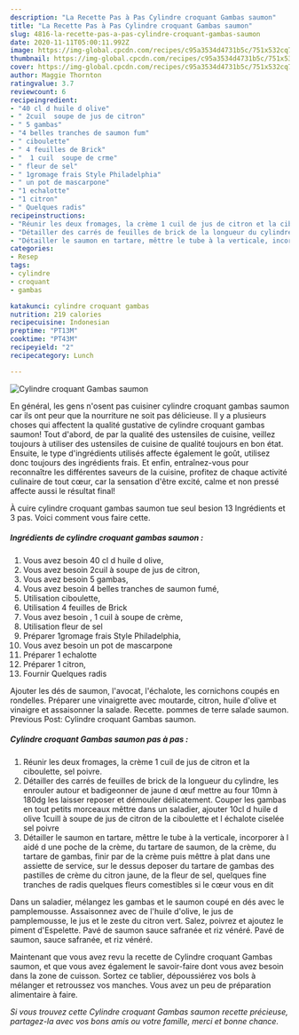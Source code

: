 ```yaml
---
description: "La Recette Pas à Pas Cylindre croquant Gambas saumon"
title: "La Recette Pas à Pas Cylindre croquant Gambas saumon"
slug: 4816-la-recette-pas-a-pas-cylindre-croquant-gambas-saumon
date: 2020-11-11T05:00:11.992Z
image: https://img-global.cpcdn.com/recipes/c95a3534d4731b5c/751x532cq70/cylindre-croquant-gambas-saumon-photo-principale-de-la-recette.jpg
thumbnail: https://img-global.cpcdn.com/recipes/c95a3534d4731b5c/751x532cq70/cylindre-croquant-gambas-saumon-photo-principale-de-la-recette.jpg
cover: https://img-global.cpcdn.com/recipes/c95a3534d4731b5c/751x532cq70/cylindre-croquant-gambas-saumon-photo-principale-de-la-recette.jpg
author: Maggie Thornton
ratingvalue: 3.7
reviewcount: 6
recipeingredient:
- "40 cl d huile d olive"
- " 2cuil  soupe de jus de citron"
- " 5 gambas"
- "4 belles tranches de saumon fum"
- " ciboulette"
- " 4 feuilles de Brick"
- "  1 cuil  soupe de crme"
- " fleur de sel"
- " 1gromage frais Style Philadelphia"
- " un pot de mascarpone"
- "1 echalotte"
- "1 citron"
- " Quelques radis"
recipeinstructions:
- "Réunir les deux fromages, la crème 1 cuil de jus de citron et la ciboulette, sel poivre."
- "Détailler des carrés de feuilles de brick de la longueur du cylindre, les enrouler autour et badigeonner de jaune d œuf mettre au four 10mn à 180dg les laisser reposer et démouler délicatement. Couper les gambas en tout petits morceaux mêttre dans un saladier, ajouter 10cl d huile d olive 1cuill à soupe de jus de citron de la ciboulette et l échalote ciselée sel poivre"
- "Détailler le saumon en tartare, mêttre le tube à la verticale, incorporer à l aidé d une poche de la crème, du tartare de saumon, de la crème, du tartare de gambas, finir par de la crème puis mêttre à plat dans une assiette de service, sur le dessus deposer du tartare de gambas des pastilles de crème du citron jaune, de la fleur de sel, quelques fine tranches de radis quelques fleurs comestibles si le cœur vous en dit"
categories:
- Resep
tags:
- cylindre
- croquant
- gambas

katakunci: cylindre croquant gambas 
nutrition: 219 calories
recipecuisine: Indonesian
preptime: "PT13M"
cooktime: "PT43M"
recipeyield: "2"
recipecategory: Lunch

---
```



![Cylindre croquant Gambas saumon](https://img-global.cpcdn.com/recipes/c95a3534d4731b5c/751x532cq70/cylindre-croquant-gambas-saumon-photo-principale-de-la-recette.jpg)

En général, les gens n'osent pas cuisiner cylindre croquant gambas saumon car ils ont peur que la nourriture ne soit pas délicieuse. Il y a plusieurs choses qui affectent la qualité gustative de cylindre croquant gambas saumon! Tout d'abord, de par la qualité des ustensiles de cuisine, veillez toujours à utiliser des ustensiles de cuisine de qualité toujours en bon état. Ensuite, le type d'ingrédients utilisés affecte également le goût, utilisez donc toujours des ingrédients frais. Et enfin, entraînez-vous pour reconnaître les différentes saveurs de la cuisine, profitez de chaque activité culinaire de tout cœur, car la sensation d'être excité, calme et non pressé affecte aussi le résultat final!

<!--inarticleads1-->

À cuire cylindre croquant gambas saumon tue seul besion 13 Ingrédients et 3 pas. Voici comment vous faire cette.

##### Ingrédients de cylindre croquant gambas saumon :

1. Vous avez besoin 40 cl d huile d olive,
1. Vous avez besoin  2cuil à soupe de jus de citron,
1. Vous avez besoin  5 gambas,
1. Vous avez besoin 4 belles tranches de saumon fumé,
1. Utilisation  ciboulette,
1. Utilisation  4 feuilles de Brick
1. Vous avez besoin  , 1 cuil à soupe de crème,
1. Utilisation  fleur de sel
1. Préparer  1gromage frais Style Philadelphia,
1. Vous avez besoin  un pot de mascarpone
1. Préparer 1 echalotte
1. Préparer 1 citron,
1. Fournir  Quelques radis


Ajouter les dés de saumon, l&#39;avocat, l&#39;échalote, les cornichons coupés en rondelles. Préparer une vinaigrette avec moutarde, citron, huile d&#39;olive et vinaigre et assaisonner la salade. Recette. pommes de terre salade saumon. Previous Post: Cylindre croquant Gambas saumon. 

<!--inarticleads2-->

##### Cylindre croquant Gambas saumon pas à pas :

1. Réunir les deux fromages, la crème 1 cuil de jus de citron et la ciboulette, sel poivre.
1. Détailler des carrés de feuilles de brick de la longueur du cylindre, les enrouler autour et badigeonner de jaune d œuf mettre au four 10mn à 180dg les laisser reposer et démouler délicatement. Couper les gambas en tout petits morceaux mêttre dans un saladier, ajouter 10cl d huile d olive 1cuill à soupe de jus de citron de la ciboulette et l échalote ciselée sel poivre
1. Détailler le saumon en tartare, mêttre le tube à la verticale, incorporer à l aidé d une poche de la crème, du tartare de saumon, de la crème, du tartare de gambas, finir par de la crème puis mêttre à plat dans une assiette de service, sur le dessus deposer du tartare de gambas des pastilles de crème du citron jaune, de la fleur de sel, quelques fine tranches de radis quelques fleurs comestibles si le cœur vous en dit


Dans un saladier, mélangez les gambas et le saumon coupé en dés avec le pamplemousse. Assaisonnez avec de l&#39;huile d&#39;olive, le jus de pamplemousse, le jus et le zeste du citron vert. Salez, poivrez et ajoutez le piment d&#39;Espelette. Pavé de saumon sauce safranée et riz vénéré. Pavé de saumon, sauce safranée, et riz vénéré. 

<!--inarticleads1-->

<p>
Maintenant que vous avez revu la recette de Cylindre croquant Gambas saumon, et que vous avez également le savoir-faire dont vous avez besoin dans la zone de cuisson. Sortez ce tablier, dépoussiérez vos bols à mélanger et retroussez vos manches. Vous avez un peu de préparation alimentaire à faire.
</p>

<p>
<i>Si vous trouvez cette Cylindre croquant Gambas saumon recette précieuse, partagez-la avec vos bons amis ou votre famille, merci et bonne chance.</i>
</p>
